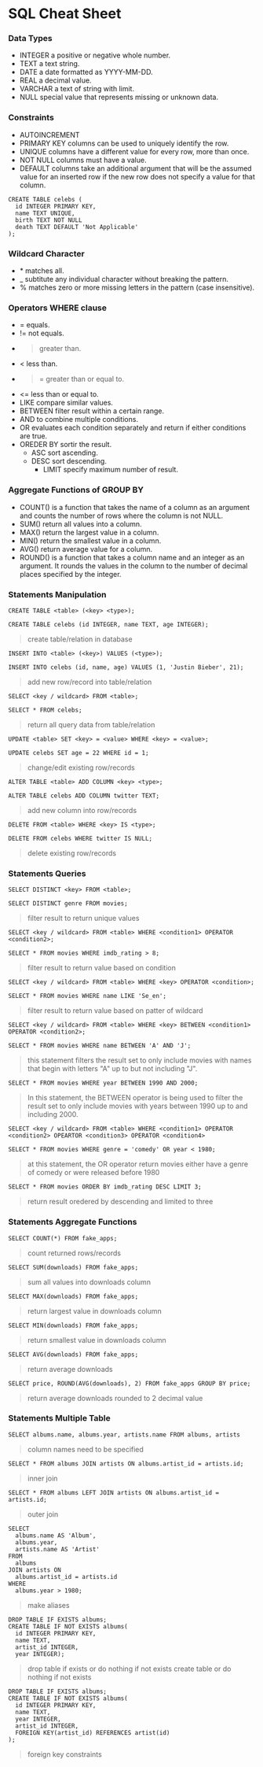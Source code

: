 # SQL Cheat Sheet

### Data Types
* INTEGER a positive or negative whole number.
* TEXT a text string.
* DATE a date formatted as YYYY-MM-DD.
* REAL a decimal value.
* VARCHAR a text of string with limit.
* NULL special value that represents missing or unknown data.

### Constraints
* AUTOINCREMENT 
* PRIMARY KEY columns can be used to uniquely identify the row.
* UNIQUE columns have a different value for every row, more than once.
* NOT NULL columns must have a value.
* DEFAULT columns take an additional argument that will be the assumed value for an inserted row if the new row does not specify a value for that column.

```
CREATE TABLE celebs (
  id INTEGER PRIMARY KEY,
  name TEXT UNIQUE,
  birth TEXT NOT NULL
  death TEXT DEFAULT 'Not Applicable'
);
```

### Wildcard Character
* \* matches all.
* _ subtitute any individual character without breaking the pattern.
* % matches zero or more missing letters in the pattern (case insensitive).

### Operators WHERE clause
* = equals.
* != not equals.
* > greater than.
* < less than.
* >= greater than or equal to.
* <= less than or equal to.
* LIKE compare similar values.
* BETWEEN filter result within a certain range.
* AND to combine multiple conditions.
* OR evaluates each condition separately and return if either conditions are true.
* OREDER BY sortir the result.
  * ASC sort ascending.
  * DESC sort descending.
    * LIMIT specify maximum number of result.

### Aggregate Functions of GROUP BY
* COUNT() is a function that takes the name of a column as an argument and counts the number of rows where the column is not NULL.
* SUM() return all values into a column.
* MAX() return the largest value in a column.
* MIN() return the smallest value in a column.
* AVG() return average value for a column.
* ROUND() is a function that takes a column name and an integer as an argument. It rounds the values in the column to the number of decimal places specified by the integer. 

### Statements Manipulation
`CREATE TABLE <table> (<key> <type>);`

`CREATE TABLE celebs (id INTEGER, name TEXT, age INTEGER);`
> create table/relation in database

`INSERT INTO <table> (<key>) VALUES (<type>);`

`INSERT INTO celebs (id, name, age) VALUES (1, 'Justin Bieber', 21);`
> add new row/record into table/relation

`SELECT <key / wildcard> FROM <table>;`

`SELECT * FROM celebs;`
> return all query data from table/relation

`UPDATE <table> SET <key> = <value> WHERE <key> = <value>;`

`UPDATE celebs SET age = 22 WHERE id = 1;`
> change/edit existing row/records

`ALTER TABLE <table> ADD COLUMN <key> <type>;`

`ALTER TABLE celebs ADD COLUMN twitter TEXT;`
> add new column into row/records

`DELETE FROM <table> WHERE <key> IS <type>;`

`DELETE FROM celebs WHERE twitter IS NULL;`
> delete existing row/records

### Statements Queries
`SELECT DISTINCT <key> FROM <table>;`

`SELECT DISTINCT genre FROM movies;`
> filter result to return unique values

`SELECT <key / wildcard> FROM <table> WHERE <condition1> OPERATOR <condition2>;`

`SELECT * FROM movies WHERE imdb_rating > 8;`
> filter result to return value based on condition

`SELECT <key / wildcard> FROM <table> WHERE <key> OPERATOR <condition>;`

`SELECT * FROM movies WHERE name LIKE 'Se_en';`
> filter result to return value based on patter of wildcard

`SELECT <key / wildcard> FROM <table> WHERE <key> BETWEEN <condition1> OPERATOR <condition2>;`

`SELECT * FROM movies WHERE name BETWEEN 'A' AND 'J';`
> this statement filters the result set to only include movies with names that begin with letters "A" up to but not including "J".

`SELECT * FROM movies WHERE year BETWEEN 1990 AND 2000;`
> In this statement, the BETWEEN operator is being used to filter the result set to only include movies with years between 1990 up to and including 2000.

`SELECT <key / wildcard> FROM <table> WHERE <condition1> OPERATOR <condition2> OPEARTOR <condition3> OPERATOR <condition4>`

`SELECT * FROM movies WHERE genre = 'comedy' OR year < 1980;`
> at this statement, the OR operator return movies either have a genre of comedy or were released before 1980

`SELECT * FROM movies ORDER BY imdb_rating DESC LIMIT 3;`
> return result oredered by descending and limited to three

### Statements Aggregate Functions
`SELECT COUNT(*) FROM fake_apps;`
> count returned rows/records

`SELECT SUM(downloads) FROM fake_apps;`
> sum all values into downloads column

`SELECT MAX(downloads) FROM fake_apps;`
> return largest value in downloads column

`SELECT MIN(downloads) FROM fake_apps;`
> return smallest value in downloads column

`SELECT AVG(downloads) FROM fake_apps;`
> return average downloads

`SELECT price, ROUND(AVG(downloads), 2) FROM fake_apps
GROUP BY price;`
> return average downloads rounded to 2 decimal value

### Statements Multiple Table
`SELECT albums.name, albums.year, artists.name FROM albums, artists`
> column names need to be specified

`SELECT * FROM albums JOIN artists ON albums.artist_id = artists.id;`
> inner join

`SELECT * FROM albums LEFT JOIN artists ON albums.artist_id = artists.id;`
> outer join

```
SELECT
  albums.name AS 'Album',
  albums.year,
  artists.name AS 'Artist'
FROM
  albums
JOIN artists ON
  albums.artist_id = artists.id
WHERE
  albums.year > 1980;
```
> make aliases

```
DROP TABLE IF EXISTS albums;
CREATE TABLE IF NOT EXISTS albums(
  id INTEGER PRIMARY KEY, 
  name TEXT,
  artist_id INTEGER,
  year INTEGER);
```
> drop table if exists or do nothing if not exists
> create table or do nothing if not exists

```
DROP TABLE IF EXISTS albums;
CREATE TABLE IF NOT EXISTS albums(
  id INTEGER PRIMARY KEY, 
  name TEXT,
  year INTEGER,
  artist_id INTEGER,
  FOREIGN KEY(artist_id) REFERENCES artist(id)
);
```
> foreign key constraints